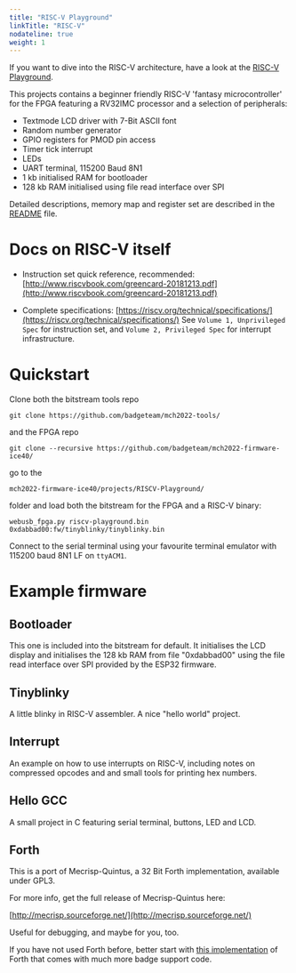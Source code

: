 ```yaml
---
title: "RISC-V Playground"
linkTitle: "RISC-V"
nodateline: true
weight: 1
---
```


If you want to dive into the RISC-V architecture, have a look at the [RISC-V Playground](https://github.com/badgeteam/mch2022-firmware-ice40/tree/master/projects/RISCV-Playground).

This projects contains a beginner friendly RISC-V 'fantasy microcontroller' for the FPGA featuring a RV32IMC processor and a selection of peripherals:

  * Textmode LCD driver with 7-Bit ASCII font
  * Random number generator
  * GPIO registers for PMOD pin access
  * Timer tick interrupt
  * LEDs
  * UART terminal, 115200 Baud 8N1
  * 1 kb initialised RAM for bootloader
  * 128 kb RAM initialised using file read interface over SPI

Detailed descriptions, memory map and register set are described in the [README](https://github.com/badgeteam/mch2022-firmware-ice40/blob/master/projects/RISCV-Playground/README) file.

# Docs on RISC-V itself

 * Instruction set quick reference, recommended: [http://www.riscvbook.com/greencard-20181213.pdf](http://www.riscvbook.com/greencard-20181213.pdf)

 * Complete specifications: [https://riscv.org/technical/specifications/](https://riscv.org/technical/specifications/)
   See `Volume 1, Unprivileged Spec` for instruction set, and `Volume 2, Privileged Spec` for interrupt infrastructure.

# Quickstart

Clone both the bitstream tools repo

`git clone https://github.com/badgeteam/mch2022-tools/`

and the FPGA repo

`git clone --recursive https://github.com/badgeteam/mch2022-firmware-ice40/`

go to the

`mch2022-firmware-ice40/projects/RISCV-Playground/`

folder and load both the bitstream for the FPGA and a RISC-V binary:

`webusb_fpga.py riscv-playground.bin 0xdabbad00:fw/tinyblinky/tinyblinky.bin`

Connect to the serial terminal using your favourite terminal emulator with 115200 baud 8N1 LF on `ttyACM1`.

# Example firmware
## Bootloader

  This one is included into the bitstream for default.
  It initialises the LCD display and initialises the 128 kb RAM from
  file "0xdabbad00" using the file read interface over SPI provided
  by the ESP32 firmware.

## Tinyblinky

  A little blinky in RISC-V assembler. A nice "hello world" project.

## Interrupt

  An example on how to use interrupts on RISC-V, including notes
  on compressed opcodes and and small tools for printing hex numbers.

## Hello GCC

  A small project in C featuring serial terminal, buttons, LED and LCD.

## Forth

  This is a port of Mecrisp-Quintus, a 32 Bit Forth implementation,
  available under GPL3.

  For more info, get the full release of Mecrisp-Quintus here:

  [http://mecrisp.sourceforge.net/](http://mecrisp.sourceforge.net/)

  Useful for debugging, and maybe for you, too.

  If you have not used
  Forth before, better start with [this implementation](https://github.com/badgeteam/mch2022-firmware-ice40/tree/master/projects/Forth) of Forth that
  comes with much more badge support code.
